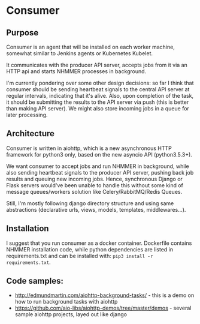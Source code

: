 # Consumer

## Purpose

Consumer is an agent that will be installed on each worker machine, somewhat similar to Jenkins agents or Kubernetes
Kubelet.

It communicates with the producer API server, accepts jobs from it via an HTTP api and starts NHMMER processes
in background.

I'm currently pondering over some other design decisions: so far I think that consumer should be sending heartbeat
signals to the central API server at regular intervals, indicating that it's alive. Also, upon completion of the task,
it should be submitting the results to the API server via push (this is better than making API server). We might also
store incoming jobs in a queue for later processing.

## Architecture

Consumer is written in aiohttp, which is a new asynchronous HTTP framework for python3 only, based on the new asyncio
API (python3.5.3+).

We want consumer to accept jobs and run NHMMER in background, while also sending heartbeat signals to the producer
API server, pushing back job results and queuing new incoming jobs. Hence, synchronous Django or Flask servers would've
been unable to handle this without some kind of message queues/workers solution like Celery/RabbitMQ/Redis Queues.

Still, I'm mostly following django directory structure and using same abstractions (declarative urls, views, models,
templates, middlewares...).

## Installation

I suggest that you run consumer as a docker container. Dockerfile contains NHMMER installation code, while python
dependencies are listed in requirements.txt and can be installed with: `pip3 install -r requirements.txt`.

## Code samples:

 - http://edmundmartin.com/aiohttp-background-tasks/ - this is a demo on how to run background tasks with aiohttp
 - https://github.com/aio-libs/aiohttp-demos/tree/master/demos - several sample aiohttp projects, layed out like django